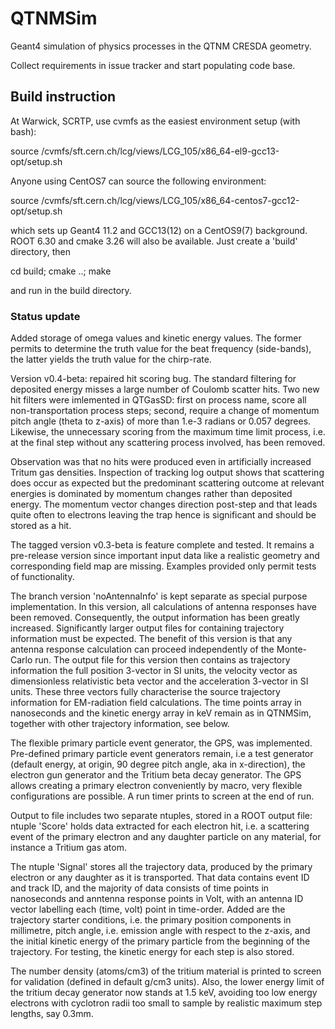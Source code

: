 
# QTNMSim
Geant4 simulation of physics processes in the QTNM CRESDA geometry.

Collect requirements in issue tracker and start populating code base.

## Build instruction

At Warwick, SCRTP, use cvmfs as the easiest environment setup (with bash):

source /cvmfs/sft.cern.ch/lcg/views/LCG_105/x86_64-el9-gcc13-opt/setup.sh

Anyone using CentOS7 can source the following environment:

source /cvmfs/sft.cern.ch/lcg/views/LCG_105/x86_64-centos7-gcc12-opt/setup.sh

which sets up Geant4 11.2 and GCC13(12) on a CentOS9(7) background. ROOT 6.30 and cmake 3.26 will also be available. Just create a 'build' directory, then 

cd build; cmake ..; make

and run in the build directory.

### Status update

Added storage of omega values and kinetic energy values. The former permits to determine the truth value for the
beat frequency (side-bands), the latter yields the truth value for the chirp-rate.

Version v0.4-beta: repaired hit scoring bug. The standard filtering for deposited energy misses a large number of
Coulomb scatter hits. Two new hit filters were imlemented in QTGasSD: first on process name, score all
non-transportation process steps; second, require a change of momentum pitch angle (theta to z-axis) of more than
1.e-3 radians or 0.057 degrees. Likewise, the unnecessary scoring from the maximum time limit process, i.e. at
the final step without any scattering process involved, has been removed.

Observation was that no hits were produced even in artificially increased Tritum gas densities. Inspection of
tracking log output shows that scattering does occur as expected but the predominant scattering outcome at
relevant energies is dominated by momentum changes rather than deposited energy. The momentum vector changes
direction post-step and that leads quite often to electrons leaving the trap hence is significant and should be
stored as a hit.

The tagged version v0.3-beta is feature complete and tested. It remains a pre-release version since important
input data like a realistic geometry and corresponding field map are missing. Examples provided only permit
tests of functionality.

The branch version 'noAntennaInfo' is kept separate as special purpose implementation. In this version, 
all calculations of antenna responses have been removed. Consequently, the output information has been greatly
increased. Significantly larger output files for containing trajectory information must be expected. The benefit
of this version is that any antenna response calculation can proceed independently of the Monte-Carlo run. The output file
for this version then contains as trajectory information the full position 3-vector in SI units, the velocity vector
as dimensionless relativistic beta vector and the acceleration 3-vector in SI units. These three vectors fully characterise
the source trajectory information for EM-radiation field calculations. The time points array in nanoseconds and the
kinetic energy array in keV remain as in QTNMSim, together with other trajectory information, see below.

The flexible primary particle event generator, the GPS, was implemented. Pre-defined primary particle event generators 
remain, i.e a test generator 
(default energy, at origin, 90 degree pitch angle, aka in x-direction), the electron gun generator and the Tritium beta decay generator.
The GPS allows creating a primary electron conveniently by macro, very flexible configurations are possible.
A run timer prints to screen at the end of run.

Output to file includes two separate ntuples, stored in a ROOT output file: ntuple 'Score' holds 
data extracted for each electron hit, i.e. a scattering event of the primary electron and any daughter particle on any 
material, for instance a Tritium gas atom.

The ntuple 'Signal' stores all the trajectory data, produced by the primary electron or any daughter as it is transported. 
That data contains event ID and track ID, and the majority of data consists of time points in nanoseconds and 
anntenna response points in Volt, with an antenna ID vector labelling each (time, volt) point in time-order. Added are the 
trajectory starter conditions, i.e. the primary position components in millimetre, pitch angle, 
i.e. emission angle with respect to the z-axis, and the initial kinetic energy of the primary particle from the beginning of 
the trajectory. For testing, the kinetic energy for each step is also stored.

The number density (atoms/cm3) of the tritium material is printed to screen for validation (defined in default g/cm3 units). 
Also, the lower energy limit of the tritium decay generator now stands at 1.5 keV, avoiding too low energy electrons with 
cyclotron radii too small to sample by realistic maximum step lengths, say 0.3mm.


